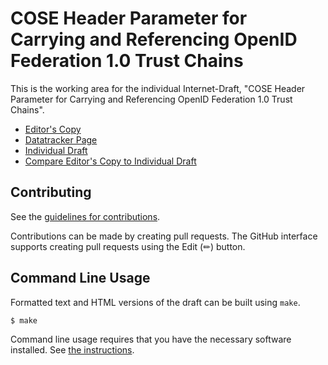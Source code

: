 # COSE Header Parameter for Carrying and Referencing OpenID Federation 1.0 Trust Chains

This is the working area for the individual Internet-Draft, "COSE Header Parameter for Carrying and Referencing OpenID Federation 1.0 Trust Chains".

* [Editor's Copy](https://peppelinux.github.io/draft-demarco-cose-header-federation-trust-chain/#go.draft-demarco-cose-header-federation-trust-chain.html)
* [Datatracker Page](https://datatracker.ietf.org/doc/draft-demarco-cose-header-federation-trust-chain)
* [Individual Draft](https://datatracker.ietf.org/doc/html/draft-demarco-cose-header-federation-trust-chain)
* [Compare Editor's Copy to Individual Draft](https://peppelinux.github.io/draft-demarco-cose-header-federation-trust-chain/#go.draft-demarco-cose-header-federation-trust-chain.diff)


## Contributing

See the
[guidelines for contributions](https://github.com/peppelinux/draft-demarco-cose-header-federation-trust-chain/blob/main/CONTRIBUTING.md).

Contributions can be made by creating pull requests.
The GitHub interface supports creating pull requests using the Edit (✏) button.


## Command Line Usage

Formatted text and HTML versions of the draft can be built using `make`.

```sh
$ make
```

Command line usage requires that you have the necessary software installed.  See
[the instructions](https://github.com/martinthomson/i-d-template/blob/main/doc/SETUP.md).

